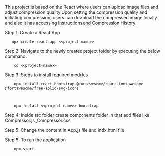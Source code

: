 This project is based on the React where users can upload image files and adjust compression quality.Upon setting the compression quality and initiating compression, users can download the compressed image locally and also it has accessing Instructions and Compression History.


Step 1: Create a React App

       npx create-react-app <<project-name>>

Step 2: Navigate to the newly created project folder by executing the below command.

        cd <<project-name>>

Step 3: Steps to install required modules

        npm install react-bootstrap @fortawesome/react-fontawesome @fortawesome/free-solid-svg-icons 


        
        npm install <<project-name>> bootstrap

Step 4: Inside src folder create components folder in that add files like Compressor.js,,Compressor.css

Step 5: Change the content in App.js file and indx.html file

Step 6: To run the application

        npm start


       
